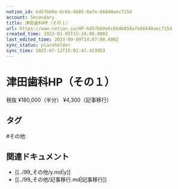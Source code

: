 ```yaml
---
notion_id: 6d57bb0e-6c6b-4b05-8afe-66640aec7154
account: Secondary
title: 津田歯科HP（その１）
url: https://www.notion.so/HP-6d57bb0e6c6b4b058afe66640aec7154
created_time: 2023-01-05T15:34:00.000Z
last_edited_time: 2023-09-09T14:07:00.000Z
sync_status: placeholder
sync_time: 2025-07-12T15:01:47.423953
---
```

# 津田歯科HP（その１）

税抜
¥180,000（半分）
¥4,300（記事移行）

## タグ

#その他 

## 関連ドキュメント

- [[../99_その他/y.md|y]]
- [[../99_その他/記事移行.md|記事移行]]
